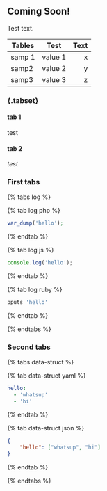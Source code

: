 
## Coming Soon!

Test text.

| Tables        | Test           | Text  |
| ------------- |:-------------:| -----:|
| samp 1      | value 1 | x |
| samp2       | value 2 | y |
| samp3       | value 3 | z |


### {.tabset}

#### tab 1
test

#### tab 2
_test_


### First tabs

{% tabs log %}

{% tab log php %}
```php
var_dump('hello');
```
{% endtab %}

{% tab log js %}
```javascript
console.log('hello');
```
{% endtab %}

{% tab log ruby %}
```javascript
pputs 'hello'
```
{% endtab %}

{% endtabs %}

### Second tabs

{% tabs data-struct %}

{% tab data-struct yaml %}
```yaml
hello:
  - 'whatsup'
  - 'hi'
```
{% endtab %}

{% tab data-struct json %}
```json
{
    "hello": ["whatsup", "hi"]
}
```
{% endtab %}

{% endtabs %}
